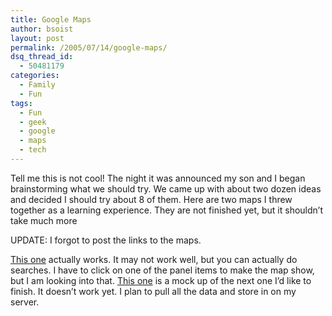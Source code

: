 ```yaml
---
title: Google Maps
author: bsoist
layout: post
permalink: /2005/07/14/google-maps/
dsq_thread_id:
  - 50481179
categories:
  - Family
  - Fun
tags:
  - Fun
  - geek
  - google
  - maps
  - tech
---
```

Tell me this is not cool! The night it was announced my son and I began brainstorming what we should try. We came up with about two dozen ideas and decided I should try about 8 of them. Here are two maps I threw together as a learning experience. They are not finished yet, but it shouldn&#8217;t take much more

UPDATE: I forgot to post the links to the maps. <i class="fa fa-smile-o"></i>

[This one][1] actually works. It may not work well, but you can actually do searches. I have to click on one of the panel items to make the map show, but I am looking into that. [This one][2] is a mock up of the next one I&#8217;d like to finish. It doesn&#8217;t work yet. I plan to pull all the data and store in on my server.

 [1]: http://mashedpotatoearth.com/maps/feeds.cgi
 [2]: http://mashedpotatoearth.com/maps/sexoff.php?data=19713

